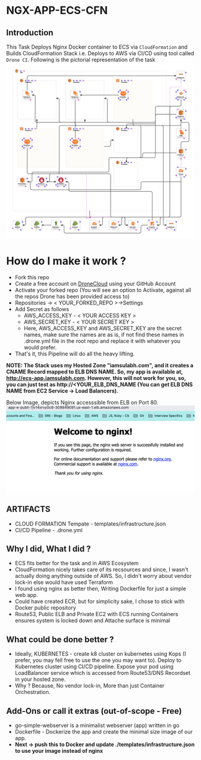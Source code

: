 
# NGX-APP-ECS-CFN

## Introduction
This Task Deploys Nginx Docker container to ECS via `CloudFormation` and Builds CloudFormation Stack i.e. Deploys to AWS via CI/CD using tool called `Drone CI`. 
Following is the pictorial representation of the task
![HighLevelDesign](https://github.com/ChaturvediSulabh/app-docker-ecs-cfn/blob/master/resources/images/new-designer.png)


# How do I make it work ?
- Fork this repo 
- Create a free account on [DroneCloud](https://cloud.drone.io) using your GitHub Account
- Activate your forked repo (You will see an option to Activate, against all the repos Drone has been provided access to)
- Repositories -> < YOUR_FORKED_REPO >->Settings
- Add Secret as follows
	- AWS_ACCESS_KEY - < YOUR ACCESS KEY >
	- AWS_SECRET_KEY - < YOUR SECRET KEY >
    - Here, AWS_ACCESS_KEY and AWS_SECRET_KEY are the secret names, make sure the names are as is, if not find these names in .drone.yml file in the root repo and replace it with whatever you would prefer.
 - That's it, this Pipeline will do all the heavy lifting.
 
 **NOTE: The Stack uses my Hosted Zone "iamsulabh.com", and it creates a CNAME Record mapped to ELB DNS NAME. So, my app is available at, http://ecs-app.iamsulabh.com. However, this will not work for you, so, you can just test as http://<YOUR_ELB_DNS_NAME (You can get ELB DNS NAME from EC2 Service -> Load Balancers).**

Below Image, depicts Nginx accesssible from ELB on Port 80.
![nginx-elb-80](https://github.com/ChaturvediSulabh/app-docker-ecs-cfn/blob/master/resources/images/Screenshot%202019-03-19%20at%2011.16.59%20PM.png)

## ARTIFACTS
- CLOUD FORMATION Tempate - templates/infrastructure.json
- CI/CD Pipeline - .drone.yml

## Why I did, What I did ?
- ECS fits better for the task and in AWS Ecosystem
- CloudFormation nicely takes care of its recsources and since, I wasn't actually doing anything outside of AWS. So, I didn't worry about vendor lock-in else would have used Terraform
- I found using nginx as better then, Writing Dockerfile for just a simple web app.
- Could have created ECR, but for simplicity sake, I chose to stick with Docker public repository
- Route53, Public ELB and Private EC2 with ECS running Containers ensures system is locked down and Attache surface is minimal

## What could be done better ?
- Ideally, KUBERNETES - create k8 cluster on kubernetes using Kops (I prefer, you may fell free to use the one you may want to). Deploy to Kubernetes cluster using CI/CD pipeline. Expose your pod using LoadBalancer service which is accessed from Route53/DNS Recordset in your hosted zone.
- Why ? Because, No vendor lock-in, More than just Container Orchestration.

## Add-Ons or call it extras (out-of-scope - Free)
- go-simple-webserver is a minimalist webserver (app) written in go
- Dockerfile - Dockerize the app and create the minimal size image of our app.
- **Next -> push this to Docker and update ./templates/infrastructure.json to use your image instead of nginx**
